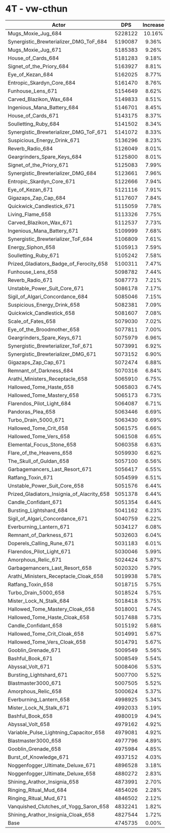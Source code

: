 # 4T - vw-cthun
| Actor | DPS | Increase |
|---|:---:|:---:|
|Mugs_Moxie_Jug_684|5228122|10.16%|
|Synergistic_Brewterializer_DMG_ToF_684|5190087|9.36%|
|Mugs_Moxie_Jug_671|5185383|9.26%|
|House_of_Cards_684|5181283|9.18%|
|Signet_of_the_Priory_684|5163927|8.81%|
|Eye_of_Kezan_684|5162025|8.77%|
|Entropic_Skardyn_Core_684|5161470|8.76%|
|Funhouse_Lens_671|5154649|8.62%|
|Carved_Blazikon_Wax_684|5149833|8.51%|
|Ingenious_Mana_Battery_684|5146701|8.45%|
|House_of_Cards_671|5143175|8.37%|
|Soulletting_Ruby_684|5141502|8.34%|
|Synergistic_Brewterializer_DMG_ToF_671|5141072|8.33%|
|Suspicious_Energy_Drink_671|5136296|8.23%|
|Reverb_Radio_684|5126049|8.01%|
|Geargrinders_Spare_Keys_684|5125800|8.01%|
|Signet_of_the_Priory_671|5125083|7.99%|
|Synergistic_Brewterializer_DMG_684|5123661|7.96%|
|Entropic_Skardyn_Core_671|5122666|7.94%|
|Eye_of_Kezan_671|5121116|7.91%|
|Gigazaps_Zap_Cap_684|5117607|7.84%|
|Quickwick_Candlestick_671|5115059|7.78%|
|Living_Flame_658|5113326|7.75%|
|Carved_Blazikon_Wax_671|5112537|7.73%|
|Ingenious_Mana_Battery_671|5109999|7.68%|
|Synergistic_Brewterializer_ToF_684|5106809|7.61%|
|Energy_Siphon_658|5105913|7.59%|
|Soulletting_Ruby_671|5105242|7.58%|
|Prized_Gladiators_Badge_of_Ferocity_658|5100311|7.47%|
|Funhouse_Lens_658|5098782|7.44%|
|Reverb_Radio_671|5087773|7.21%|
|Unstable_Power_Suit_Core_671|5086178|7.17%|
|Sigil_of_Algari_Concordance_684|5085046|7.15%|
|Suspicious_Energy_Drink_658|5082381|7.09%|
|Quickwick_Candlestick_658|5081607|7.08%|
|Scale_of_Fates_658|5079030|7.02%|
|Eye_of_the_Broodmother_658|5077811|7.00%|
|Geargrinders_Spare_Keys_671|5075979|6.96%|
|Synergistic_Brewterializer_ToF_671|5073991|6.92%|
|Synergistic_Brewterializer_DMG_671|5073152|6.90%|
|Gigazaps_Zap_Cap_671|5072474|6.88%|
|Remnant_of_Darkness_684|5070316|6.84%|
|Arathi_Ministers_Receptacle_658|5065910|6.75%|
|Hallowed_Tome_Haste_658|5065803|6.74%|
|Hallowed_Tome_Mastery_658|5065173|6.73%|
|Flarendos_Pilot_Light_684|5064087|6.71%|
|Pandoras_Plea_658|5063446|6.69%|
|Turbo_Drain_5000_671|5063430|6.69%|
|Hallowed_Tome_Crit_658|5061575|6.66%|
|Hallowed_Tome_Vers_658|5061508|6.65%|
|Elemental_Focus_Stone_658|5060358|6.63%|
|Flare_of_the_Heavens_658|5059930|6.62%|
|The_Skull_of_Guldan_658|5057100|6.56%|
|Garbagemancers_Last_Resort_671|5056417|6.55%|
|Ratfang_Toxin_671|5054599|6.51%|
|Unstable_Power_Suit_Core_658|5051576|6.44%|
|Prized_Gladiators_Insignia_of_Alacrity_658|5051378|6.44%|
|Candle_Confidant_671|5051354|6.44%|
|Bursting_Lightshard_684|5041162|6.23%|
|Sigil_of_Algari_Concordance_671|5040759|6.22%|
|Everburning_Lantern_671|5034127|6.08%|
|Remnant_of_Darkness_671|5032603|6.04%|
|Doperels_Calling_Rune_671|5031183|6.01%|
|Flarendos_Pilot_Light_671|5030046|5.99%|
|Amorphous_Relic_671|5024424|5.87%|
|Garbagemancers_Last_Resort_658|5020320|5.79%|
|Arathi_Ministers_Receptacle_Cloak_658|5019938|5.78%|
|Ratfang_Toxin_658|5018715|5.75%|
|Turbo_Drain_5000_658|5018524|5.75%|
|Mister_Lock_N_Stalk_684|5018418|5.75%|
|Hallowed_Tome_Mastery_Cloak_658|5018001|5.74%|
|Hallowed_Tome_Haste_Cloak_658|5017488|5.73%|
|Candle_Confidant_658|5015192|5.68%|
|Hallowed_Tome_Crit_Cloak_658|5014991|5.67%|
|Hallowed_Tome_Vers_Cloak_658|5014791|5.67%|
|Gooblin_Grenade_671|5009549|5.56%|
|Bashful_Book_671|5008549|5.54%|
|Abyssal_Volt_671|5008406|5.53%|
|Bursting_Lightshard_671|5007700|5.52%|
|Blastmaster3000_671|5007505|5.52%|
|Amorphous_Relic_658|5000624|5.37%|
|Everburning_Lantern_658|4998925|5.34%|
|Mister_Lock_N_Stalk_671|4992033|5.19%|
|Bashful_Book_658|4980019|4.94%|
|Abyssal_Volt_658|4979162|4.92%|
|Variable_Pulse_Lightning_Capacitor_658|4979081|4.92%|
|Blastmaster3000_658|4977796|4.89%|
|Gooblin_Grenade_658|4975984|4.85%|
|Burst_of_Knowledge_671|4937152|4.03%|
|Noggenfogger_Ultimate_Deluxe_671|4896528|3.18%|
|Noggenfogger_Ultimate_Deluxe_658|4880272|2.83%|
|Shining_Arathor_Insignia_658|4873991|2.70%|
|Ringing_Ritual_Mud_684|4854026|2.28%|
|Ringing_Ritual_Mud_671|4846502|2.12%|
|Vanquished_Clutches_of_Yogg_Saron_658|4832241|1.82%|
|Shining_Arathor_Insignia_Cloak_658|4827544|1.72%|
|Base|4745735|0.00%|
